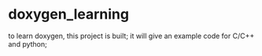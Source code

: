 # doxygen_learning
to learn doxygen, this project is built;  it will give an example code for C/C++ and python;
